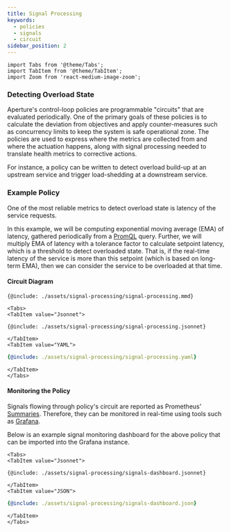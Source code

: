 ```yaml
---
title: Signal Processing
keywords:
  - policies
  - signals
  - circuit
sidebar_position: 2
---
```


```mdx-code-block
import Tabs from '@theme/Tabs';
import TabItem from '@theme/TabItem';
import Zoom from 'react-medium-image-zoom';
```

### Detecting Overload State

Aperture's control-loop policies are programmable "circuits" that are evaluated
periodically. One of the primary goals of these policies is to calculate the
deviation from objectives and apply counter-measures such as concurrency limits
to keep the system is safe operational zone. The policies are used to express
where the metrics are collected from and where the actuation happens, along with
signal processing needed to translate health metrics to corrective actions.

For instance, a policy can be written to detect overload build-up at an upstream
service and trigger load-shedding at a downstream service.

### Example Policy

One of the most reliable metrics to detect overload state is latency of the
service requests.

In this example, we will be computing exponential moving average (EMA) of
latency, gathered periodically from a
[PromQL](https://prometheus.io/docs/prometheus/latest/querying/basics/) query.
Further, we will multiply EMA of latency with a tolerance factor to calculate
setpoint latency, which is a threshold to detect overloaded state. That is, if
the real-time latency of the service is more than this setpoint (which is based
on long-term EMA), then we can consider the service to be overloaded at that
time.

#### Circuit Diagram

<Zoom>

```mermaid
{@include: ./assets/signal-processing/signal-processing.mmd}
```

</Zoom>

```mdx-code-block
<Tabs>
<TabItem value="Jsonnet">
```

```jsonnet
{@include: ./assets/signal-processing/signal-processing.jsonnet}
```

```mdx-code-block
</TabItem>
<TabItem value="YAML">
```

```yaml
{@include: ./assets/signal-processing/signal-processing.yaml}
```

```mdx-code-block
</TabItem>
</Tabs>
```

#### Monitoring the Policy

Signals flowing through policy's circuit are reported as Prometheus'
[Summaries](https://prometheus.io/docs/practices/histograms/). Therefore, they
can be monitored in real-time using tools such as
[Grafana](https://github.com/grafana/grafana).

Below is an example signal monitoring dashboard for the above policy that can be
imported into the Grafana instance.

```mdx-code-block
<Tabs>
<TabItem value="Jsonnet">
```

```jsonnet
{@include: ./assets/signal-processing/signals-dashboard.jsonnet}
```

```mdx-code-block
</TabItem>
<TabItem value="JSON">
```

```yaml
{@include: ./assets/signal-processing/signals-dashboard.json}
```

```mdx-code-block
</TabItem>
</Tabs>
```
